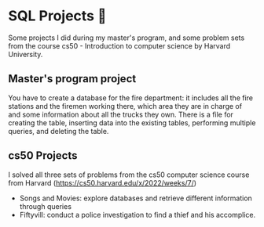 # SQL Projects 📇
Some projects I did during my master's program, and some problem sets from the course cs50 - Introduction to computer science by Harvard University.

## Master's program project 

You have to create a database for the fire department: it includes all the fire stations and the firemen working there, which area they are in charge of and some information about all the trucks they own.
There is a file for creating the table, inserting data into the existing tables, performing multiple queries, and deleting the table.

## cs50 Projects 

I solved all three sets of problems from the cs50 computer science course from Harvard (https://cs50.harvard.edu/x/2022/weeks/7/)
- Songs and Movies: explore databases and retrieve different information through queries
- Fiftyvill: conduct a police investigation to find a thief and his accomplice.
